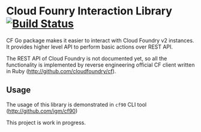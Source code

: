 # Cloud Founry Interaction Library [![Build Status](https://travis-ci.org/igm/cf.png?branch=master)](https://travis-ci.org/igm/cf)

CF Go package makes it easier to interact with Cloud Foundry v2 instances. It provides higher level API to perform basic
actions over REST API. 

The REST API of Cloud Foundry is not documented yet, so all the functionality is implemented by reverse engineering 
official CF client written in Ruby (http://github.com/cloudfoundry/cf).

## Usage
The usage of this library is demonstrated in `cf90` CLI tool (http://github.com/igm/cf90)

This project is work in progress.
